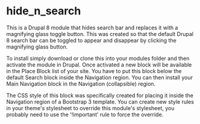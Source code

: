# hide_n_search
This is a Drupal 8 module that hides search bar and replaces it with a magnifying glass toggle button. This was created 
so that the default Drupal 8 search bar can be toggled to appear and disappear by clicking the magnifying glass button.

To install simply download or clone this into your modules folder and then activate the module in Drupal. Once activated
a new block will be available in the Place Block list of your site. You have to put this block below the default
Search block inside the Navigation region. You can then install your Main Navigation block in the Navigation (collapsible) region.

The CSS style of this block was specifically created for placing it inside the Navigation region of a Bootstrap 3 template.
You can create new style rules in your theme's stylesheet to override this module's stylesheet, you probably need to use the
'!important' rule to force the override.

